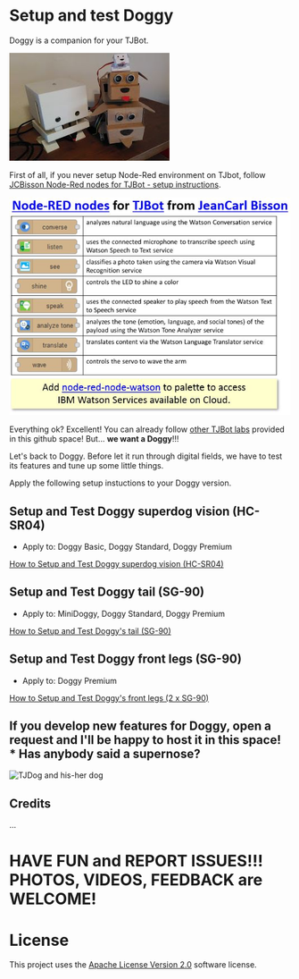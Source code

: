 # Setup and test Doggy

Doggy is a companion for your TJBot.

![Doggy's family](https://github.com/fmanclossi/TJBot-playbook/blob/master/examples/Doggy/Media/Doggy's%20family%20updated.jpg)

First of all, if you never setup Node-Red environment on TJbot, follow [JCBisson Node-Red nodes for TJBot - setup instructions](https://github.com/fmanclossi/TJBot-playbook/blob/master/setup/Setup_Node-Red_on_TJBot.md).

![TJBot nodes from JeanCarl Bisson](https://github.com/fmanclossi/TJBot-playbook/blob/master/setup/Images/TJBot%20Lab%20-%20TJBot%20nodes%20from%20JeanCarl%20Bisson.jpg)

Everything ok? Excellent! You can already follow [other TJBot labs](https://github.com/fmanclossi/TJBot-playbook/tree/master/examples) provided in this github space! But... **we want a Doggy**!!!

Let's back to Doggy. Before let it run through digital fields, we have to test its features and tune up some little things.

Apply the following setup instuctions to your Doggy version.

## Setup and Test Doggy superdog vision (HC-SR04)

* Apply to: Doggy Basic, Doggy Standard, Doggy Premium

[How to Setup and Test Doggy superdog vision (HC-SR04)](https://github.com/fmanclossi/TJBot-playbook/blob/master/examples/Doggy/Setup%20superdog%20vision%20wich%20HC-SR04.md)

## Setup and Test Doggy tail (SG-90)

* Apply to: MiniDoggy, Doggy Standard, Doggy Premium

[How to Setup and Test Doggy's tail (SG-90)](https://github.com/fmanclossi/TJBot-playbook/blob/master/examples/Doggy/Setup%20cute%20tail%20using%20SG-90.md)

## Setup and Test Doggy front legs (SG-90)

* Apply to: Doggy Premium

[How to Setup and Test Doggy's front legs (2 x SG-90)](https://github.com/fmanclossi/TJBot-playbook/blob/master/examples/Doggy/Setup%20front%20legs%20using%20SG-90.md)

## If you develop new features for Doggy, open a request and I'll be happy to host it in this space! * Has anybody said a supernose? 


![TJDog and his-her dog](https://github.com/fmanclossi/TJBot-playbook/blob/master/examples/Doggy/Media/TJBot%20and%20Doggy%20-%20advanced%20version.gif)


## Credits

...

# HAVE FUN and REPORT ISSUES!!! PHOTOS, VIDEOS, FEEDBACK are WELCOME!

# License  
This project uses the [Apache License Version 2.0](../../LICENSE) software license.  
